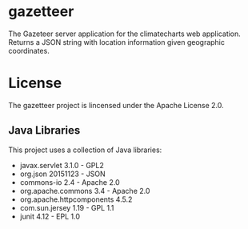 # gazetteer
The Gazeteer server application for the climatecharts web application. Returns a JSON string with location information given geographic coordinates.


# License

The gazetteer project is lincensed under the Apache License 2.0.

## Java Libraries

This project uses a collection of Java libraries:

* javax.servlet 3.1.0 - GPL2
* org.json 20151123 - JSON
* commons-io 2.4 - Apache 2.0
* org.apache.commons 3.4 - Apache 2.0
* org.apache.httpcomponents 4.5.2
* com.sun.jersey 1.19 - GPL 1.1
* junit 4.12 - EPL 1.0
